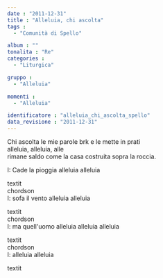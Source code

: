 ```yaml
---
date : "2011-12-31"
title : "Alleluia, chi ascolta"
tags : 
  - "Comunità di Spello"

album : ""
tonalita : "Re"
categories : 
  - "Liturgica"

gruppo : 
  - "Alleluia"

momenti : 
  - "Alleluia"

identificatore : "alleluia_chi_ascolta_spello"
data_revisione : "2011-12-31"
---
```

  
  
Chi ascolta le mie parole brk e le mette in prati    
alleluia, alleluia, alle    
rimane saldo come la casa costruita    sopra la roccia.  
  
  
  
I: Cade la pioggia alleluia alleluia     
  
textit  
chordson  
I: sofa il vento alleluia alleluia  
  
textit  
chordson  
I: ma quell'uomo alleluia alleluia alleluia  
  
textit  
chordson  
I: alleluia alleluia  
  
textit  
  
  
  
